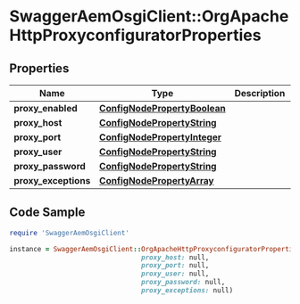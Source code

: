 # SwaggerAemOsgiClient::OrgApacheHttpProxyconfiguratorProperties

## Properties

Name | Type | Description | Notes
------------ | ------------- | ------------- | -------------
**proxy_enabled** | [**ConfigNodePropertyBoolean**](ConfigNodePropertyBoolean.md) |  | [optional] 
**proxy_host** | [**ConfigNodePropertyString**](ConfigNodePropertyString.md) |  | [optional] 
**proxy_port** | [**ConfigNodePropertyInteger**](ConfigNodePropertyInteger.md) |  | [optional] 
**proxy_user** | [**ConfigNodePropertyString**](ConfigNodePropertyString.md) |  | [optional] 
**proxy_password** | [**ConfigNodePropertyString**](ConfigNodePropertyString.md) |  | [optional] 
**proxy_exceptions** | [**ConfigNodePropertyArray**](ConfigNodePropertyArray.md) |  | [optional] 

## Code Sample

```ruby
require 'SwaggerAemOsgiClient'

instance = SwaggerAemOsgiClient::OrgApacheHttpProxyconfiguratorProperties.new(proxy_enabled: null,
                                 proxy_host: null,
                                 proxy_port: null,
                                 proxy_user: null,
                                 proxy_password: null,
                                 proxy_exceptions: null)
```


